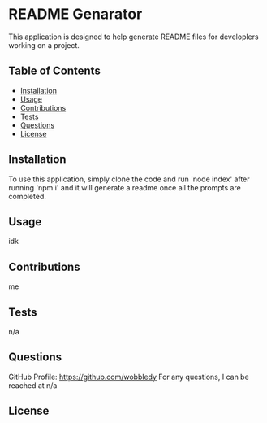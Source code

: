 
  # README Genarator
  This application is designed to help generate README files for developlers working on a project.
  ## Table of Contents
  - [Installation](#installation)
  - [Usage](#usage)
  - [Contributions](#contributions)
  - [Tests](#tests)
  - [Questions](#questions)
  - [License](#license)
  ## Installation
  To use this application, simply clone the code and run 'node index' after running 'npm i' and it will generate a readme once all the prompts are completed. 
  ## Usage
  idk
  ## Contributions
  me
  ## Tests
  n/a
  ## Questions 
  GitHub Profile: https://github.com/wobbledy
  For any questions, I can be reached at n/a
  ## License 
  